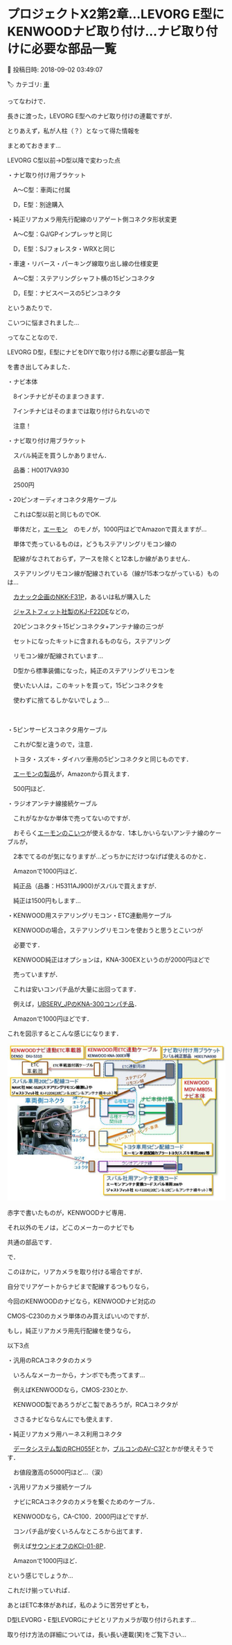 # プロジェクトX2第2章…LEVORG E型にKENWOODナビ取り付け…ナビ取り付けに必要な部品一覧

📅 投稿日時: 2018-09-02 03:49:07

🏷️ カテゴリ: [車](cba0e8330b3f2ded7c1addfacc75d4547.md)

ってなわけで．





長きに渡った，LEVORG E型へのナビ取り付けの連載ですが．


とりあえず，私が人柱（？）となって得た情報を


まとめておきます…





LEVORG C型以前→D型以降で変わった点





・ナビ取り付け用ブラケット


　A～C型：車両に付属　


　D，E型：別途購入





・純正リアカメラ用先行配線のリアゲート側コネクタ形状変更


　A～C型：GJ/GPインプレッサと同じ


　D，E型：SJフォレスタ・WRXと同じ





・車速・リバース・パーキング線取り出し線の仕様変更


　A～C型：ステアリングシャフト横の15ピンコネクタ


　D，E型：ナビスペースの5ピンコネクタ





というあたりで．


こいつに悩まされました…





ってなことなので．


LEVORG D型，E型にナビをDIYで取り付ける際に必要な部品一覧


を書き出してみました．





・ナビ本体


　8インチナビがそのままつきます．


　7インチナビはそのままでは取り付けられないので


　注意！





・ナビ取り付け用ブラケット


　スバル純正を買うしかありません．


　品番：H0017VA930　


　2500円





・20ピンオーディオコネクタ用ケーブル


　これはC型以前と同じものでOK.


　単体だと，[エーモン](https://www.amazon.co.jp/dp/B0044KJKOO/ref=sxbs_sxwds-stvp_1?pf_rd_m=AN1VRQENFRJN5&pf_rd_p=14895845-6b63-47e2-b967-96bf0ca66fcb&pd_rd_wg=KIN1d&pf_rd_r=SPR9K6AR3V6JDKK9H7HP&pf_rd_s=desktop-sx-bottom-slot&pf_rd_t=301&pd_rd_i=B000M3P6AO&pd_rd_w=gjuJW&pf_rd_i=%E3%82%A8%E3%83%BC%E3%83%A2%E3%83%B3%E3%80%802085&pd_rd_r=cc73db37-ddf5-4fe3-8f40-cb36631ea434&ie=UTF8&qid=1534665917&sr=1&th=1)　のモノが，1000円ほどでAmazonで買えますが…


　単体で売っているものは，どうもステアリングリモコン線の


　配線がなされておらず，アースを除くと12本しか線がありません．


　ステアリングリモコン線が配線されている（線が15本つながっている）ものは…


　[カナック企画のNKK-F31P](https://www.amazon.co.jp/%E3%82%AB%E3%83%8A%E3%83%83%E3%82%AF%E4%BC%81%E7%94%BB-NKK-F31P-KANACK-%E3%82%B9%E3%83%90%E3%83%AB%E6%B1%8E%E7%94%A8%E3%82%AB%E3%83%BC%EF%BC%A1%EF%BC%B6%E9%85%8D%E7%B7%9A%E3%82%AD%E3%83%83%E3%83%88/dp/B00XHOCXA6/ref=sr_1_1?s=automotive&ie=UTF8&qid=1535046169&sr=1-1&keywords=NKK-F31P)，あるいは私が購入した


　[ジャストフィット社製のKJ-F22DE](https://www.amazon.co.jp/%E3%82%AB%E3%83%AD%E3%83%83%E3%83%84%E3%82%A7%E3%83%AA%E3%82%A2-%E3%83%91%E3%82%A4%E3%82%AA%E3%83%8B%E3%82%A2-%E5%8F%96%E4%BB%98%E3%82%AD%E3%83%83%E3%83%88-%E3%82%B9%E3%83%90%E3%83%AB2D%E7%AA%93%E5%8F%A3%E8%BB%8A%E7%94%A8-KJ-F22DE/dp/B00N9RNT2C/ref=sr_1_1?s=automotive&ie=UTF8&qid=1535045335&sr=1-1&keywords=KJ-F22DE)などの，


　20ピンコネクタ＋15ピンコネクタ+アンテナ線の三つが


　セットになったキットに含まれるものなら，ステアリング


　リモコン線が配線されています…


　D型から標準装備になった，純正のステアリングリモコンを


　使いたい人は，このキットを買って，15ピンコネクタを


　使わずに捨てるしかないでしょう…


　


・5ピンサービスコネクタ用ケーブル


　これがC型と違うので，注意．


　トヨタ・スズキ・ダイハツ車用の5ピンコネクタと同じものです．


　[エーモンの製品](https://www.amazon.co.jp/%E3%82%A8%E3%83%BC%E3%83%A2%E3%83%B3-AODEA-%E3%82%AA%E3%83%BC%E3%83%87%E3%82%A3%E3%82%A2-%E8%BB%8A%E9%80%9F%E9%85%8D%E7%B7%9A%E3%82%AB%E3%83%97%E3%83%A9%E3%83%BC-2085/dp/B004510FZK/ref=pd_sim_263_7?_encoding=UTF8&pd_rd_i=B004510FZK&pd_rd_r=cda1b713-a387-11e8-88fd-59ccc6f09d99&pd_rd_w=z02Tw&pd_rd_wg=B0P6N&pf_rd_i=desktop-dp-sims&pf_rd_m=AN1VRQENFRJN5&pf_rd_p=053a78c4-e34f-47d4-9426-4d23f47a211d&pf_rd_r=H03PD0G0D8BBCETSHMP4&pf_rd_s=desktop-dp-sims&pf_rd_t=40701&psc=1&refRID=H03PD0G0D8BBCETSHMP4)が，Amazonから買えます．


　500円ほど．





・ラジオアンテナ線接続ケーブル


　これがなかなか単体で売ってないのですが．


　おそらく[エーモンのこいつ](https://www.amazon.co.jp/%E3%82%A8%E3%83%BC%E3%83%A2%E3%83%B3-AODEA-%E3%82%AA%E3%83%BC%E3%83%87%E3%82%A3%E3%82%A2-%E3%82%A2%E3%83%B3%E3%83%86%E3%83%8A%E5%A4%89%E6%8F%9B%E3%82%B3%E3%83%BC%E3%83%89-2066/dp/B001JC22J0/ref=pd_sbs_263_1?_encoding=UTF8&pd_rd_i=B001JC22J0&pd_rd_r=a33ac456-a387-11e8-891c-4b4ffb0a7bc7&pd_rd_w=eh5ol&pd_rd_wg=VuI0y&pf_rd_i=desktop-dp-sims&pf_rd_m=AN1VRQENFRJN5&pf_rd_p=cda7018a-662b-401f-9c16-bd4ec317039e&pf_rd_r=54BD3E7HVNS77D6RJ495&pf_rd_s=desktop-dp-sims&pf_rd_t=40701&psc=1&refRID=54BD3E7HVNS77D6RJ495)が使えるかな．1本しかいらないアンテナ線のケーブルが，


　2本でてるのが気になりますが…どっちかにだけつなげば使えるのかと．


　Amazonで1000円ほど．


　純正品（品番：H5311AJ900)がスバルで買えますが．


　純正は1500円もします…





・KENWOOD用ステアリングリモコン・ETC連動用ケーブル


　KENWOODの場合，ステアリングリモコンを使おうと思うとこいつが


　必要です．


　KENWOOD純正はオプションは，KNA-300EXというのが2000円ほどで


　売っていますが．


　これは安いコンパチ品が大量に出回ってます．


　例えば，[UBSERV_JPのKNA-300コンパチ品](https://www.amazon.co.jp/KNA-300EX-%E3%82%B1%E3%83%B3%E3%82%A6%E3%83%83%E3%83%89%E7%94%A8-KENWOOD-%E3%82%B9%E3%83%86%E3%82%A2%E3%83%AA%E3%83%B3%E3%82%B0%E3%83%AA%E3%83%A2%E3%82%B3%E3%83%B3%E5%AF%BE%E5%BF%9C%E3%82%B1%E3%83%BC%E3%83%96%E3%83%AB-ISO9001%E8%AA%8D%E8%A8%BC%E5%B7%A5%E5%A0%B4/dp/B0711KB7X6/ref=sr_1_1?s=automotive&ie=UTF8&qid=1534668057&sr=1-1&keywords=KNA-300)．


　Amazonで1000円ほどです．





これを図示するとこんな感じになります．




![d45cbe9cd955f00d231e77909f9341d2.jpg](images/d45cbe9cd955f00d231e77909f9341d2.jpg)




赤字で書いたものが，KENWOODナビ専用．


それ以外のモノは，どこのメーカーのナビでも


共通の部品です．





で．


このほかに，リアカメラを取り付ける場合ですが．





自分でリアゲートからナビまで配線するつもりなら，


今回のKENWOODのナビなら，KENWOODナビ対応の


CMOS-C230のカメラ単体のみ買えばいいのですが．





もし，純正リアカメラ用先行配線を使うなら，


以下3点





・汎用のRCAコネクタのカメラ


　いろんなメーカーから，ナンボでも売ってます…


　例えばKENWOODなら，CMOS-230とか．


　KENWOOD製であろうがどこ製であろうが，RCAコネクタが


　ささるナビならなんにでも使えます．





・純正リアカメラ用ハーネス利用コネクタ


　[データシステム製のRCH055F](https://www.amazon.co.jp/%E3%83%87%E3%83%BC%E3%82%BF%E3%82%B7%E3%82%B9%E3%83%86%E3%83%A0-%E3%83%AA%E3%82%A2%E3%82%AB%E3%83%A1%E3%83%A9%E5%85%A5%E5%8A%9B%E3%83%8F%E3%83%BC%E3%83%8D%E3%82%B9-RCH055F/dp/B01NAWRNC1/ref=sr_1_2?s=automotive&ie=UTF8&qid=1534666993&sr=1-2&keywords=RCH055F)とか，[ブルコンのAV-C37](https://www.amazon.co.jp/Bullcon-%E3%83%96%E3%83%AB%E3%82%B3%E3%83%B3-%E3%83%90%E3%83%83%E3%82%AF%E3%82%AB%E3%83%A1%E3%83%A9%E6%8E%A5%E7%B6%9A%E3%83%8F%E3%83%BC%E3%83%8D%E3%82%B9-VAB%E3%80%81%E3%83%95%E3%82%A9%E3%83%AC%E3%82%B9%E3%82%BF%E3%83%BC-AV-C37/dp/B0753DN4RH/ref=sr_1_1?s=automotive&ie=UTF8&qid=1534667443&sr=1-1&keywords=AV-C37)とかが使えそうです．


　お値段激高の5000円ほど…（涙）





・汎用リアカメラ接続ケーブル


　ナビにRCAコネクタのカメラを繋ぐためのケーブル．


　KENWOODなら，CA-C100．2000円ほどですが．


　コンパチ品が安くいろんなところから出てます．


　例えば[サウンドオフのKCI-01-8P](https://www.amazon.co.jp/KCI-01-8P-MDV-L403-CA-C100-%E4%BA%92%E6%8F%9B-%E3%83%AA%E3%82%A2%E3%82%AB%E3%83%A1%E3%83%A9%E6%8E%A5%E7%B6%9A%E3%82%B1%E3%83%BC%E3%83%96%E3%83%AB/dp/B01EBSYDKE/ref=sr_1_4?s=automotive&ie=UTF8&qid=1534667594&sr=1-4&keywords=CA-C100)．


　Amazonで1000円ほど．





という感じでしょうか…





これだけ揃っていれば．


あとはETC本体があれば，私のように苦労せずとも，


D型LEVORG・E型LEVORGにナビとリアカメラが取り付けられます…





取り付け方法の詳細については，長い長い連載(笑)をご覧下さい…
